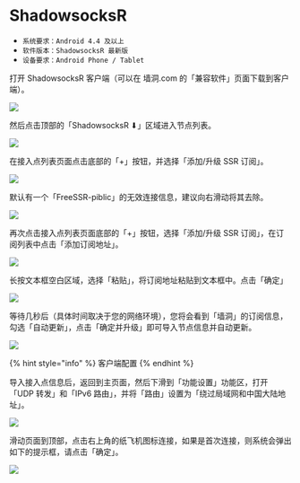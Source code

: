 # ShadowsocksR

* `系统要求：Android 4.4 及以上`
* `软件版本：ShadowsocksR 最新版`
* `设备要求：Android Phone / Tablet`



打开 ShadowsocksR 客户端（可以在 墙洞.com 的「兼容软件」页面下载到客户端）。

![](../../.gitbook/assets/ssr-android-4.png)

然后点击顶部的「ShadowsocksR ⬇」区域进入节点列表。

![](../../.gitbook/assets/ssr-android-5.png)

在接入点列表页面点击底部的「+」按钮，并选择「添加/升级 SSR 订阅」。

![](../../.gitbook/assets/ssr-android-6.png)

默认有一个「FreeSSR-piblic」的无效连接信息，建议向右滑动将其去除。

![](../../.gitbook/assets/ssr-android-7.png)

再次点击接入点列表页面底部的「+」按钮，选择「添加/升级 SSR 订阅」，在订阅列表中点击「添加订阅地址」。

![](../../.gitbook/assets/ssr-android-8.png)

长按文本框空白区域，选择「粘贴」，将订阅地址粘贴到文本框中。点击「确定」

![](../../.gitbook/assets/ssr-android-9.png)

等待几秒后（具体时间取决于您的网络环境），您将会看到「墙洞」的订阅信息，勾选「自动更新」，点击「确定并升级」即可导入节点信息并自动更新。

![](../../.gitbook/assets/ssr-android-12.png)



{% hint style="info" %}
客户端配置
{% endhint %}

导入接入点信息后，返回到主页面，然后下滑到「功能设置」功能区，打开「UDP 转发」和「IPv6 路由」，并将「路由」设置为「绕过局域网和中国大陆地址」。

![](../../.gitbook/assets/ssr-android-15.png)

滑动页面到顶部，点击右上角的纸飞机图标连接，如果是首次连接，则系统会弹出如下的提示框，请点击「确定」。



![](../../.gitbook/assets/ssr-android-14.png)

